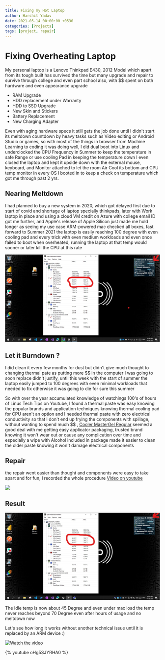 ```yaml
---
title: Fixing my Hot Laptop
author: Harshit Yadav
date: 2021-05-14 00:00:00 +0530
categories: [Projects]
tags: [project, repair]
---
```


# Fixing Overheating Laptop

My personal laptop is a Lenovo Thinkpad E430, 2012 Model which apart from its tough built has survived the time but many upgrade and repair to survive through college and even part school also, with $$ spent on both hardware and even appearance upgrade

- RAM Upgrade 
- HDD replacement under Warranty
- HDD to SSD Upgrade  
- New Skin and Stickers
- Battery Replacement
- New Charging Adapter

Even with aging hardware specs it still gets the job done until I didn't start its meltdown countdown by heavy tasks such as Video editing or Android Studio or games, so with most of the things in browser from Machine Learning to coding it was doing well, I did dual boot into Linux and underclocked the CPU Frequency in Summer to keep the temperature in safe Range or use cooling Pad in keeping the temperature down I even closed the laptop and kept it upside down with the external mouse, keyboard, and Monitor attached to let the room Air Cool its bottom and CPU temp monitor in every OS I booted in to keep a check on temperature which got me through past 2 yrs.

## Nearing Meltdown

I had planned to buy a new system in 2020, which got delayed first due to start of covid and shortage of laptop specially thinkpads, later with Work laptop in place and using a cloud VM credit on Azure with college email ID got me further, and Apple's release of Apple Silicon just made me hold longer as seeing my use case ARM-powered mac checked all boxes, fast forward to Summer 2021 the laptop is easily reaching 100 degree with even cooling pad and every trick with even medium workloads and even once failed to boot when overheated, running the laptop at that temp would sooner or later kill the CPU at this rate 

![](https://github.com/harshityadav95/staticfiles/blob/main/d1_LI.jpg?raw=true)

## Let it Burndown ?

I did clean it every few months for dust but didn't give much thought to changing thermal pate as putting more $$ in the computer I was going to soon replace didn't justify, until this week with the start of summer the laptop easily jumped to 100 degrees with even  minimal workloads that needed to fix otherwise it was going to die for sure this summer  

So with over the year accumulated knowledge of watchings 100's of hours of Linus Tech Tips on Youtube, I found  a thermal paste was easy knowing the popular brands and application techniques knowing thermal cooling pad for CPU aren't an option and I needed thermal paste with zero electrical conductivity so that I don't end up frying the components with spillage, without wanting to spend much $$ , [Cooler MasterGel Regular](https://amzn.to/2RhX06Q) seemed a good deal with me getting easy applicator packaging, trusted brand knowing it won't wear out or cause any complication over time and especially a wipe with Alcohol included in package made it easier to clean the older paste knowing it won't damage electrical components 

##  Repair

the repair went easier than thought and components were easy to take apart and for fun, I recorded the whole procedure [Video on youtube](http://www.youtube.com/watch?v=JT23jxrm8jY)

![](http://img.youtube.com/vi/JT23jxrm8jY/0.jpg)


## Result 

![](https://github.com/harshityadav95/staticfiles/blob/main/d3_LI%20(2).jpg?raw=true)

The Idle temp is now about 45 Degree and even under max load the temp never reaches beyond 70 Degree even after hours of usage and no meltdown now 

Let's see how long it works without another technical issue until it is replaced by an ARM device :)

[![Watch the video](https://img.youtube.com/vi/T-D1KVIuvjA/maxresdefault.jpg)](https://youtu.be/T-D1KVIuvjA)


{% youtube oHg5SJYRHA0 %}




